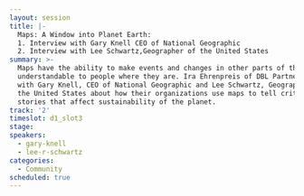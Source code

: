 ```yaml
---
layout: session
title: |-
  Maps: A Window into Planet Earth: 
  1. Interview with Gary Knell CEO of National Geographic 
  2. Interview with Lee Schwartz,Geographer of the United States
summary: >-
  Maps have the ability to make events and changes in other parts of the world
  understandable to people where they are. Ira Ehrenpreis of DBL Partners talks
  with Gary Knell, CEO of National Geographic and Lee Schwartz, Geographer of
  the United States about how their organizations use maps to tell critical
  stories that affect sustainability of the planet.
track: '2'
timeslot: d1_slot3
stage:
speakers:
  - gary-knell
  - lee-r-schwartz
categories:
  - Community
scheduled: true
---
```



